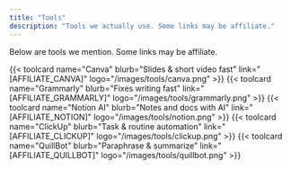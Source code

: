 ```yaml
---
title: "Tools"
description: "Tools we actually use. Some links may be affiliate."
---
```

Below are tools we mention. Some links may be affiliate.

{{< toolcard name="Canva" blurb="Slides & short video fast" link="[AFFILIATE_CANVA]" logo="/images/tools/canva.png" >}}
{{< toolcard name="Grammarly" blurb="Fixes writing fast" link="[AFFILIATE_GRAMMARLY]" logo="/images/tools/grammarly.png" >}}
{{< toolcard name="Notion AI" blurb="Notes and docs with AI" link="[AFFILIATE_NOTION]" logo="/images/tools/notion.png" >}}
{{< toolcard name="ClickUp" blurb="Task & routine automation" link="[AFFILIATE_CLICKUP]" logo="/images/tools/clickup.png" >}}
{{< toolcard name="QuillBot" blurb="Paraphrase & summarize" link="[AFFILIATE_QUILLBOT]" logo="/images/tools/quillbot.png" >}}
